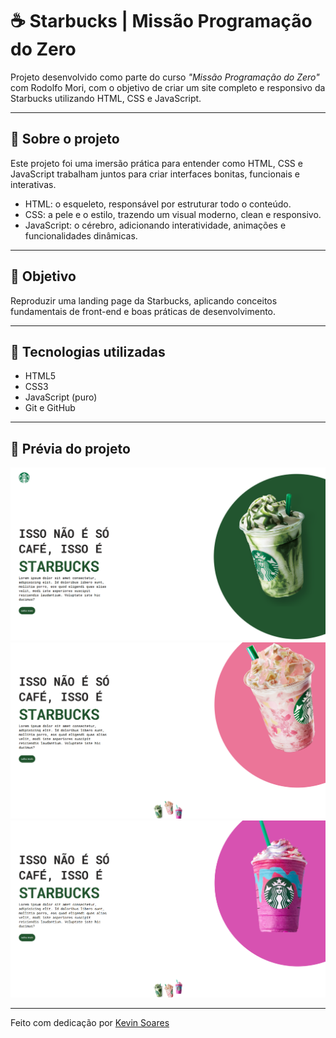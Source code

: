 # ☕ Starbucks | Missão Programação do Zero

Projeto desenvolvido como parte do curso *"Missão Programação do Zero"* com Rodolfo Mori, com o objetivo de criar um site completo e responsivo da Starbucks utilizando HTML, CSS e JavaScript.

---

## 📌 Sobre o projeto
Este projeto foi uma imersão prática para entender como HTML, CSS e JavaScript trabalham juntos para criar interfaces bonitas, funcionais e interativas.

- HTML: o esqueleto, responsável por estruturar todo o conteúdo.  
- CSS: a pele e o estilo, trazendo um visual moderno, clean e responsivo.  
- JavaScript: o cérebro, adicionando interatividade, animações e funcionalidades dinâmicas.

---

## 🎯 Objetivo
Reproduzir uma landing page da Starbucks, aplicando conceitos fundamentais de front-end e boas práticas de desenvolvimento.

---

## 🚀 Tecnologias utilizadas
- HTML5
- CSS3
- JavaScript (puro)
- Git e GitHub

---

## 📸 Prévia do projeto
![Starbucks Preview](imagens/Starbucks-1.png) ![](imagens/Starbucks-2.png) ![](imagens/Starbucks-3.png)

---

Feito com dedicação por [Kevin Soares](https://github.com/KevinSoaresFC)

